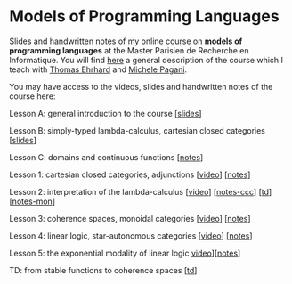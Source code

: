 # Models of Programming Languages
Slides and handwritten notes of my online course on **models of programming languages** at the Master Parisien de Recherche en Informatique. You will find [here](https://wikimpri.dptinfo.ens-cachan.fr/doku.php?id=cours:c-2-2) a general description of the course
which I teach with [Thomas Ehrhard](https://www.irif.fr/~ehrhard) and [Michele Pagani](https://www.irif.fr/~pagani).

You may have access to the videos, slides and handwritten notes of the course here:

Lesson A: general introduction to the course [[slides](https://github.com/pamellies/models-of-programming-languages/blob/main/Models-of-Programming-Languages-intro.pdf)]

Lesson B: simply-typed lambda-calculus, cartesian closed categories [[slides](https://github.com/pamellies/models-of-programming-languages/blob/main/Models-of-Programming-Languages-slides-ccc.pdf)]

Lesson C: domains and continuous functions [[notes](https://github.com/pamellies/models-of-programming-languages/blob/main/Models-of-Programming-Languages-domains.pdf)]

Lesson 1: cartesian closed categories, adjunctions [[video](https://us02web.zoom.us/rec/share/Rz4-XYeh-otOvkWzncJoSH1Ql41u7H8ysZUuB3p0X0-raiwlRXLmXG_Z5BNI0W3d.emFvqQJrKJfA6YkT?startTime=1602005057000)]
[[notes](https://github.com/pamellies/models-of-programming-languages/blob/main/Models-of-Programming-Languages-1.pdf)]

Lesson 2: interpretation of the lambda-calculus [[video](https://us02web.zoom.us/rec/share/MzS_dnAptIwWiM__sqn7V6c97ceU6iZHWeQSEFBjfay43oBifOyBueUbrAAJEHf6.67W8ZnsaJvqFlBIP?startTime=1602571973000)]
[[notes-ccc](https://github.com/pamellies/models-of-programming-languages/blob/main/Models-of-Programming-Languages-2A-ccc.pdf)]
[[td](https://github.com/pamellies/models-of-programming-languages/blob/main/Models-of-Programming-Languages-2B-td.pdf)]
[[notes-mon](https://github.com/pamellies/models-of-programming-languages/blob/main/Models-of-Programming-Languages-2C-smcc.pdf)]

Lesson 3: coherence spaces, monoidal categories [[video](https://us02web.zoom.us/rec/share/dBjcRgKUMURzJkTwZQMFdLlxWhnmqho-hNjkOBu11R8vRfnqFk4vImRyXCLIGXhR.6SSAp3sbBtq0oK3p?startTime=1603177314000)]
[[notes](https://github.com/pamellies/models-of-programming-languages/blob/main/Models-of-Programming-Languages-3.pdf)]

Lesson 4: linear logic, star-autonomous categories [[video](https://us02web.zoom.us/rec/share/DvoSPf2EFnR0a_Iihl09LDEyd9Eckxrm_vXqXUCGHH6W39Go8PyfKvWkHXM5DWLx.uSmpDDr80P59ibuK?startTime=1603785312000)]
[[notes](https://github.com/pamellies/models-of-programming-languages/blob/main/Models-of-Programming-Languages-4.pdf)]

Lesson 5: the exponential modality of linear logic [video](https://www.irif.fr/~mellies/mpri/mpri-m2/Online-Sessions-MPRI/Models-Of-Programming-Languages-Online-Session-5.mp4)][[notes](https://github.com/pamellies/models-of-programming-languages/blob/main/Models-of-Programming-Languages-5.pdf)]

TD: from stable functions to coherence spaces
[[td](https://github.com/pamellies/models-of-programming-languages/blob/main/Models-of-Programming-Languages-td-coh.pdf)]

